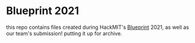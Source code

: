 # Blueprint 2021
this repo contains files created during HackMIT's [Blueprint](https://blueprint.hackmit.org) 2021, as well as our team's submission! putting it up for archive.
